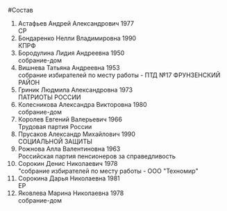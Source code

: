#Состав
1. Астафьев Андрей Александрович 1977   
    СР
2. Бондаренко Нелли Владимировна 1990   
    КПРФ
3. Бородулина Лидия Андреевна 1950   
    собрание-дом
4. Вишнева Татьяна Андреевна 1953   
    собрание избирателей по месту работы - ПТД №17 ФРУНЗЕНСКИЙ РАЙОН
5. Гриник Людмила Александровна 1973   
    ПАТРИОТЫ РОССИИ
6. Колесникова Александра Викторовна 1980   
    собрание-дом
7. Королев Евгений Валерьевич 1966   
    Трудовая партия России
8. Прусаков Александр Михайлович 1990   
    СОЦИАЛЬНОЙ ЗАЩИТЫ
9. Рожнова Алла Валентиновна 1963   
    Российская партия пенсионеров за справедливость
10. Сорокин Денис Николаевич 1978   
    "собрание избирателей по месту работы - ООО "Техномир"
11. Сорокина Дарья Николаевна 1981   
    ЕР
12. Яковлева Марина Николаевна 1978   
    собрание-дом
